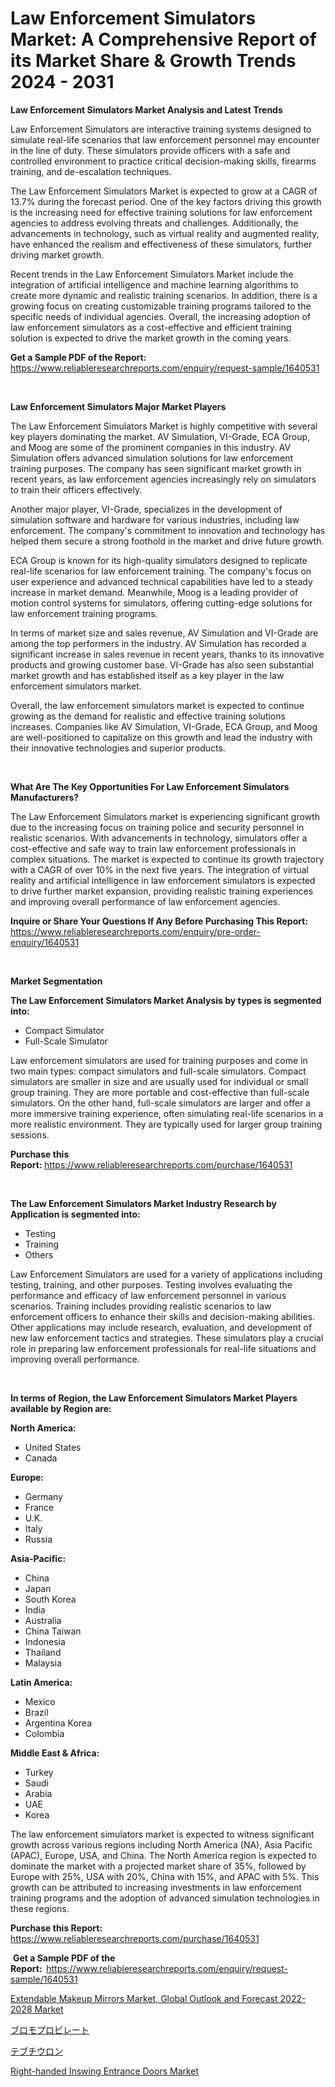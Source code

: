 <p><h1>Law Enforcement Simulators Market: A Comprehensive Report of its Market Share & Growth Trends 2024 - 2031</h1></p><p><strong>Law Enforcement Simulators Market Analysis and Latest Trends</strong></p>
<p><p>Law Enforcement Simulators are interactive training systems designed to simulate real-life scenarios that law enforcement personnel may encounter in the line of duty. These simulators provide officers with a safe and controlled environment to practice critical decision-making skills, firearms training, and de-escalation techniques.</p><p>The Law Enforcement Simulators Market is expected to grow at a CAGR of 13.7% during the forecast period. One of the key factors driving this growth is the increasing need for effective training solutions for law enforcement agencies to address evolving threats and challenges. Additionally, the advancements in technology, such as virtual reality and augmented reality, have enhanced the realism and effectiveness of these simulators, further driving market growth.</p><p>Recent trends in the Law Enforcement Simulators Market include the integration of artificial intelligence and machine learning algorithms to create more dynamic and realistic training scenarios. In addition, there is a growing focus on creating customizable training programs tailored to the specific needs of individual agencies. Overall, the increasing adoption of law enforcement simulators as a cost-effective and efficient training solution is expected to drive the market growth in the coming years.</p></p>
<p><strong>Get a Sample PDF of the Report:&nbsp;</strong> <a href="https://www.reliableresearchreports.com/enquiry/request-sample/1640531">https://www.reliableresearchreports.com/enquiry/request-sample/1640531</a></p>
<p>&nbsp;</p>
<p><strong>Law Enforcement Simulators Major Market Players</strong></p>
<p><p>The Law Enforcement Simulators Market is highly competitive with several key players dominating the market. AV Simulation, VI-Grade, ECA Group, and Moog are some of the prominent companies in this industry. AV Simulation offers advanced simulation solutions for law enforcement training purposes. The company has seen significant market growth in recent years, as law enforcement agencies increasingly rely on simulators to train their officers effectively.</p><p>Another major player, VI-Grade, specializes in the development of simulation software and hardware for various industries, including law enforcement. The company's commitment to innovation and technology has helped them secure a strong foothold in the market and drive future growth. </p><p>ECA Group is known for its high-quality simulators designed to replicate real-life scenarios for law enforcement training. The company's focus on user experience and advanced technical capabilities have led to a steady increase in market demand. Meanwhile, Moog is a leading provider of motion control systems for simulators, offering cutting-edge solutions for law enforcement training programs.</p><p>In terms of market size and sales revenue, AV Simulation and VI-Grade are among the top performers in the industry. AV Simulation has recorded a significant increase in sales revenue in recent years, thanks to its innovative products and growing customer base. VI-Grade has also seen substantial market growth and has established itself as a key player in the law enforcement simulators market.</p><p>Overall, the law enforcement simulators market is expected to continue growing as the demand for realistic and effective training solutions increases. Companies like AV Simulation, VI-Grade, ECA Group, and Moog are well-positioned to capitalize on this growth and lead the industry with their innovative technologies and superior products.</p></p>
<p>&nbsp;</p>
<p><strong>What Are The Key Opportunities For Law Enforcement Simulators Manufacturers?</strong></p>
<p><p>The Law Enforcement Simulators market is experiencing significant growth due to the increasing focus on training police and security personnel in realistic scenarios. With advancements in technology, simulators offer a cost-effective and safe way to train law enforcement professionals in complex situations. The market is expected to continue its growth trajectory with a CAGR of over 10% in the next five years. The integration of virtual reality and artificial intelligence in law enforcement simulators is expected to drive further market expansion, providing realistic training experiences and improving overall performance of law enforcement agencies.</p></p>
<p><strong>Inquire or Share Your Questions If Any Before Purchasing This Report:</strong> <a href="https://www.reliableresearchreports.com/enquiry/pre-order-enquiry/1640531">https://www.reliableresearchreports.com/enquiry/pre-order-enquiry/1640531</a></p>
<p>&nbsp;</p>
<p><strong>Market Segmentation</strong></p>
<p><strong>The Law Enforcement Simulators Market Analysis by types is segmented into:</strong></p>
<p><ul><li>Compact Simulator</li><li>Full-Scale Simulator</li></ul></p>
<p><p>Law enforcement simulators are used for training purposes and come in two main types: compact simulators and full-scale simulators. Compact simulators are smaller in size and are usually used for individual or small group training. They are more portable and cost-effective than full-scale simulators. On the other hand, full-scale simulators are larger and offer a more immersive training experience, often simulating real-life scenarios in a more realistic environment. They are typically used for larger group training sessions.</p></p>
<p><strong>Purchase this Report:&nbsp;</strong><a href="https://www.reliableresearchreports.com/purchase/1640531">https://www.reliableresearchreports.com/purchase/1640531</a></p>
<p>&nbsp;</p>
<p><strong>The Law Enforcement Simulators Market Industry Research by Application is segmented into:</strong></p>
<p><ul><li>Testing</li><li>Training</li><li>Others</li></ul></p>
<p><p>Law Enforcement Simulators are used for a variety of applications including testing, training, and other purposes. Testing involves evaluating the performance and efficacy of law enforcement personnel in various scenarios. Training includes providing realistic scenarios to law enforcement officers to enhance their skills and decision-making abilities. Other applications may include research, evaluation, and development of new law enforcement tactics and strategies. These simulators play a crucial role in preparing law enforcement professionals for real-life situations and improving overall performance.</p></p>
<p>&nbsp;</p>
<p><strong>In terms of Region, the Law Enforcement Simulators Market Players available by Region are:</strong></p>
<p>
    <p> <strong> North America: </strong>
        <ul>
            <li>United States</li>
            <li>Canada</li>
        </ul>
        </p> 
    <p> <strong> Europe: </strong>
        <ul>
            <li>Germany</li>
            <li>France</li>
            <li>U.K.</li>
            <li>Italy</li>
            <li>Russia</li>
        </ul>
        </p> 
    <p> <strong> Asia-Pacific: </strong>
        <ul>
            <li>China</li>
            <li>Japan</li>
            <li>South Korea</li>
            <li>India</li>
            <li>Australia</li>
            <li>China Taiwan</li>
            <li>Indonesia</li>
            <li>Thailand</li>
            <li>Malaysia</li>
        </ul>
        </p> 
    <p> <strong> Latin America: </strong>
        <ul>
            <li>Mexico</li>
            <li>Brazil</li>
            <li>Argentina Korea</li>
            <li>Colombia</li>
        </ul>
        </p> 
    <p> <strong> Middle East & Africa: </strong>
        <ul>
            <li>Turkey</li>
            <li>Saudi</li>
            <li>Arabia</li>
            <li>UAE</li>
            <li>Korea</li>
        </ul>
    </p>
    </p>
<p><p>The law enforcement simulators market is expected to witness significant growth across various regions including North America (NA), Asia Pacific (APAC), Europe, USA, and China. The North America region is expected to dominate the market with a projected market share of 35%, followed by Europe with 25%, USA with 20%, China with 15%, and APAC with 5%. This growth can be attributed to increasing investments in law enforcement training programs and the adoption of advanced simulation technologies in these regions.</p></p>
<p><strong>Purchase this Report: </strong><a href="https://www.reliableresearchreports.com/purchase/1640531">https://www.reliableresearchreports.com/purchase/1640531</a></p>
<p>&nbsp;<strong>Get a Sample PDF of the Report:&nbsp;&nbsp;</strong><a href="https://www.reliableresearchreports.com/enquiry/request-sample/1640531">https://www.reliableresearchreports.com/enquiry/request-sample/1640531</a></p>
<p><strong></strong></p>
<p><p><a href="https://view.publitas.com/reportprime-1/extendable-makeup-mirrors-market-global-outlook-and-forecast-2022-2028-market-size-share-trends-analysis-report-by-application-regional-outlook-competitive-strategies-and-segment-forecasts-2023-2030/">Extendable Makeup Mirrors Market, Global Outlook and Forecast 2022-2028 Market</a></p><p><a href="https://medium.com/@the_orlando3017/%E3%83%96%E3%83%AD%E3%83%A2%E3%83%97%E3%83%AD%E3%83%94%E3%83%AC%E3%83%BC%E3%83%88%E5%B8%82%E5%A0%B4%E3%81%AF%E5%B8%82%E5%A0%B4%E3%82%B7%E3%82%A7%E3%82%A2-%E5%B8%82%E5%A0%B4%E5%8B%95%E5%90%91-%E5%B8%82%E5%A0%B4%E6%88%90%E9%95%B7%E3%81%AB%E9%96%A2%E3%81%99%E3%82%8B%E6%83%85%E5%A0%B1%E3%82%92%E6%8F%90%E4%BE%9B%E3%81%97%E3%81%BE%E3%81%99-buromopuropir%C4%93to-shij%C5%8D-wa-shij%C5%8D-shie%C4%81-shij%C5%8D-d%C5%8Dk%C5%8D-shij%C5%8D-be4c5fcf8653">ブロモプロピレート</a></p><p><a href="https://medium.com/@the_orlando3017/%E3%83%86%E3%83%96%E3%82%B7%E3%83%A5%E3%83%AD%E3%83%B3%E5%B8%82%E5%A0%B4%E3%81%AF-%E5%B8%82%E5%A0%B4%E3%82%B7%E3%82%A7%E3%82%A2-%E5%B8%82%E5%A0%B4%E5%8B%95%E5%90%91-%E5%B8%82%E5%A0%B4%E6%88%90%E9%95%B7%E3%81%AB%E9%96%A2%E3%81%99%E3%82%8B%E6%83%85%E5%A0%B1%E3%82%92%E6%8F%90%E4%BE%9B%E3%81%97%E3%81%BE%E3%81%99-0499f46f6f4a">テブチウロン</a></p><p><a href="https://simplistic-meeting-7ee.notion.site/Right-handed-Inswing-Entrance-Doors-Market-Research-Report-Forecasted-for-Period-from-2024-2031-b-5f438a92cf604cfd919396e57c227d79">Right-handed Inswing Entrance Doors Market</a></p></p>
